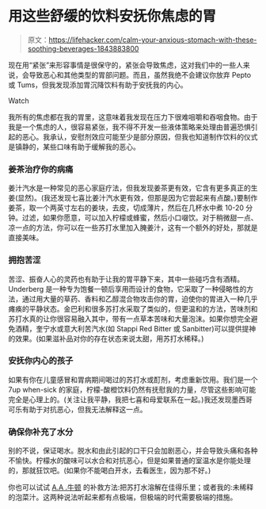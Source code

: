 # 用这些舒缓的饮料安抚你焦虑的胃

> 原文：<https://lifehacker.com/calm-your-anxious-stomach-with-these-soothing-beverages-1843883800>

现在用“紧张”来形容事情是很保守的，紧张会导致焦虑，这对我们中的一些人来说，会导致恶心和其他类型的胃部问题。而且，虽然我绝不会建议你放弃 Pepto 或 Tums，但我发现添加胃沉降饮料有助于安抚我的内心。

Watch

我所有的焦虑都在我的胃里，这意味着我发现在压力下很难咀嚼和吞咽食物。由于我是一个焦虑的人，很容易紧张，我不得不开发一些液体策略来处理由普遍恐惧引起的恶心。我承认，安慰剂效应可能至少是部分原因，但我也知道制作饮料的仪式是镇静的，某些口味有助于缓解我的恶心。

### 姜茶治疗你的病痛

姜汁汽水是一种常见的恶心家庭疗法，但我发现姜茶更有效，它含有更多真正的生姜(显然)。(我还发现七喜比姜汁汽水更有效，但那是因为它尝起来有点酸。)要制作姜茶，取一个两英寸左右的姜块，去皮，切成薄片，然后在几杯水中煮 10-20 分钟。过滤，如果你愿意，可以加入柠檬或蜂蜜，然后小口啜饮。对于稍微甜一点、凉一点的方法，你可以在一些苏打水里加入腌姜汁，这有一个额外的好处，那就是直接美味。

### 拥抱苦涩

苦涩、振奋人心的灵药也有助于让我的胃平静下来，其中一些碰巧含有酒精。Underberg 是一种专为饱餐一顿后享用而设计的食物，它采取了一种侵略性的方法，通过用大量的草药、香料和乙醇混合物攻击你的胃，迫使你的胃进入一种几乎瘫痪的平静状态。金巴利和很多苏打水采取了类似的，但更温和的方法，苦味剂和苏打水真的让你很容易融入其中，带有一点草本苦味和大量泡沫。如果你想完全避免酒精，奎宁水或意大利苦汽水(如 Stappi Red Bitter 或 Sanbitter)可以提供提神的效果。(如果滋补品对你的存在状态来说太甜，用苏打水稀释。)

### 安抚你内心的孩子

如果有你在儿童感冒和胃病期间喝过的苏打水或酊剂，考虑重新饮用。我们是一个 7up when-sick 的家庭，柠檬-酸橙饮料仍然有抚慰我的力量，尽管这些影响可能完全是心理上的。(关注让我平静，我把七喜和母爱联系在一起。)我还发现墨西哥可乐有助于对抗恶心，但我无法解释这一点。

### 确保你补充了水分

别的不说，保证喝水。脱水和由此引起的口干只会加剧恶心，并会导致头痛和各种不愉快。柠檬水的酸味可以水合和对抗恶心，但是如果普通的室温水是你能处理的，那就狂饮吧。(如果你不能喝白开水，去看医生，因为那不好。)

你也可以试试 [A.A .牛顿](https://kinja.com/aanewton?_ga=2.209662226.1274715421.1591023244-329965069.1585339145) 的补救方法:把苏打水溶解在佳得乐里；或者我的:未稀释的泡菜汁。这两种说法听起来都有点极端，但极端的时代需要极端的措施。